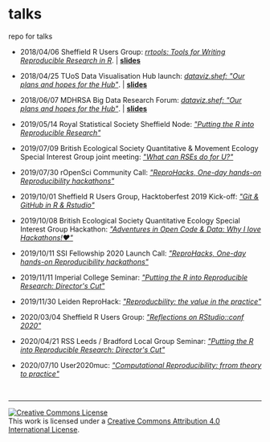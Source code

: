 # talks
repo for talks

- 2018/04/06 Sheffield R Users Group: [_rrtools: Tools for Writing Reproducible Research in R_](https://www.meetup.com/SheffieldR-Sheffield-R-Users-Group/events/249186869/). | [**slides**](http://annakrystalli.me/talks/rrtools.html)

- 2018/04/25 TUoS Data Visualisation Hub launch: [_dataviz.shef: "Our plans and hopes for the Hub"_](http://dataviz.shef.ac.uk/launch/hub-launch-schedule/). | [**slides**](http://annakrystalli.me/talks/dataviz-hub_launch.html#/dataviz.shef)

- 2018/06/07 MDHRSA Big Data Research Forum: [_dataviz.shef: "Our plans and hopes for the Hub"_](https://sites.google.com/a/sheffield.ac.uk/mdhrsa/events/research-forum-big-data). | [**slides**](http://annakrystalli.me/talks/dataviz-hub_bigdata.html#/dataviz.shef)

- 2019/05/14 Royal Statistical Society Sheffield Node: [_"Putting the R into Reproducible Research"_](http://annakrystalli.me/talks/r-in-repro-research.html)

- 2019/07/09 British Ecological Society Quantitative & Movement Ecology Special Interest Group joint meeting: [_"What can RSEs do for U?"_](https://annakrystalli.me/talks/bes_sig19.html#1)

- 2019/07/30 rOpenSci Community Call: [_"ReproHacks, One-day hands-on Reproducibility hackathons"_](https://annakrystalli.me/talks/ro-reprohack.html#1)

- 2019/10/01 Sheffield R Users Group, Hacktoberfest 2019 Kick-off: [_"Git & GitHub in R & Rstudio"_](https://annakrystalli.me/talks/git_github_rstudio.html#1)

- 2019/10/08 British Ecological Society Quantitative Ecology Special Interest Group Hackathon: [_"Adventures in Open Code & Data: Why I love Hackathons!❤️"_](https://annakrystalli.me/talks/bes_hackathon.html#1)

- 2019/10/11 SSI Fellowship 2020 Launch Call: [_"ReproHacks, One-day hands-on Reproducibility hackathons"_](https://annakrystalli.me/talks/ssi-reprohack.html#1)

- 2019/11/11 Imperial College Seminar: [_"Putting the R into Reproducible Research: Director's Cut"_](https://annakrystalli.me/talks/r-in-repro-research-dc.html)

- 2019/11/30 Leiden ReproHack: [_"Reproducbility: the value in the practice"_](https://annakrystalli.me/talks/reproducibility-value-in-practice.html)

- 2020/03/04 Sheffield R Users Group: [_"Reflections on RStudio::conf 2020"_](https://annakrystalli.me/talks/rstudioconf2020.html)

- 2020/04/21 RSS Leeds / Bradford Local Group Seminar: [_"Putting the R into Reproducible Research: Director's Cut"_](https://annakrystalli.me/talks/r-in-repro-research-dc-leedsrss.html)

- 2020/07/10 User2020muc: [_"Computational Reproducibility: frrom theory to practice"_](https://annakrystalli.me/talks/user2020.html)

<br>

***

<a rel="license" href="http://creativecommons.org/licenses/by/4.0/"><img alt="Creative Commons License" style="border-width:0" src="https://i.creativecommons.org/l/by/4.0/88x31.png" /></a><br />This work is licensed under a <a rel="license" href="http://creativecommons.org/licenses/by/4.0/">Creative Commons Attribution 4.0 International License</a>.

